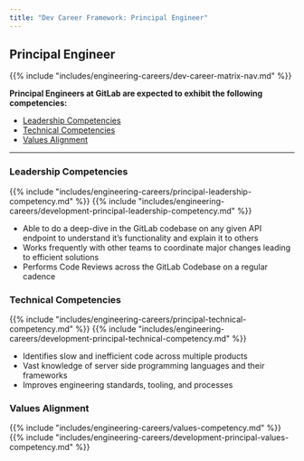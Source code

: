 ```yaml
---
title: "Dev Career Framework: Principal Engineer"
---
```


## Principal Engineer

{{% include "includes/engineering-careers/dev-career-matrix-nav.md" %}}

**Principal Engineers at GitLab are expected to exhibit the following competencies:**

- [Leadership Competencies](#leadership-competencies)
- [Technical Competencies](#technical-competencies)
- [Values Alignment](#values-alignment)

---

### Leadership Competencies

{{% include "includes/engineering-careers/principal-leadership-competency.md" %}}
{{% include "includes/engineering-careers/development-principal-leadership-competency.md" %}}

- Able to do a deep-dive in the GitLab codebase on any given API endpoint to understand it’s functionality and explain it to others
- Works frequently with other teams to coordinate major changes leading to efficient solutions
- Performs Code Reviews across the GitLab Codebase on a regular cadence

### Technical Competencies

{{% include "includes/engineering-careers/principal-technical-competency.md" %}}
{{% include "includes/engineering-careers/development-principal-technical-competency.md" %}}

- Identifies slow and inefficient code across multiple products
- Vast knowledge of server side programming languages and their frameworks
- Improves engineering standards, tooling, and processes

### Values Alignment

{{% include "includes/engineering-careers/values-competency.md" %}}
{{% include "includes/engineering-careers/development-principal-values-competency.md" %}}
